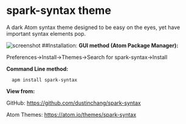 # spark-syntax theme
A dark Atom syntax theme designed to be easy on the eyes, yet have important syntax elements pop.

![screenshot](https://raw.githubusercontent.com/dustinchang/spark-syntax/master/screenshot2.png)
##Installation:
**GUI method (Atom Package Manager):**

Preferences->Install->Themes->Search for spark-syntax->Install

**Command Line method:**
```
  apm install spark-syntax
```
**View from:**

GitHub: https://github.com/dustinchang/spark-syntax

Atom Themes: https://atom.io/themes/spark-syntax
